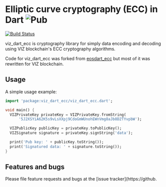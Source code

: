 # Elliptic curve cryptography (ECC) in Dart ![Pub](https://img.shields.io/pub/v/viz_dart_ecc.svg)
[![Build Status](https://travis-ci.com/VizTower/viz_dart_ecc.svg?branch=master)](https://travis-ci.com/VizTower/viz_dart_ecc)

viz_dart_ecc is cryptography library for simply data encoding and decoding 
using VIZ blockchain's ECC cryptography algorithms. 

Code for viz_dart_ecc was forked from [eosdart_ecc](https://github.com/primes-network/eosdart_ecc) 
but most of it was rewritten for VIZ blockchain.

## Usage

A simple usage example:

```dart
import 'package:viz_dart_ecc/viz_dart_ecc.dart';

void main() {
  VIZPrivateKey privateKey = VIZPrivateKey.fromString(
      '5J2XSYiA62K5s9vLsXXpj9CdoGmWUnohEWnVmg8aJb8D2TYvpbW');

  VIZPublicKey publicKey = privateKey.toPublicKey();
  VIZSignature signature = privateKey.signString('data');

  print('Pub key: ' + publicKey.toString());
  print('Signatured data: ' + signature.toString());
}
```

## Features and bugs

Please file feature requests and bugs at the [issue tracker](https://github.
